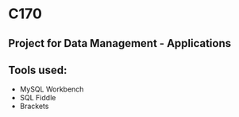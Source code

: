 # C170
Project for Data Management - Applications
-----------
## Tools used:

* MySQL Workbench
* SQL Fiddle
* Brackets
